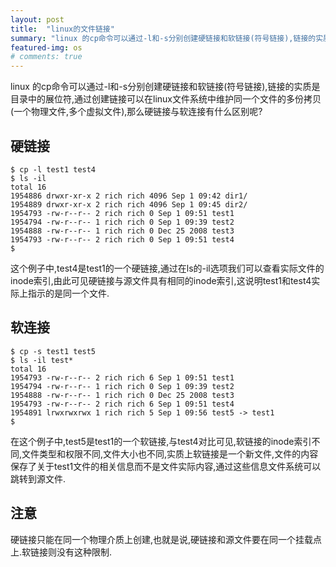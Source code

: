 ```yaml
---
layout: post
title:  "linux的文件链接"
summary: "linux 的cp命令可以通过-l和-s分别创建硬链接和软链接(符号链接),链接的实质是目录中的展位符,通过创建链接可以在linux文件系统中维护同一个文件的多份拷贝(一个物理文件,多个虚拟文件),那么硬链接与软连接有什么区别呢?"
featured-img: os
# comments: true
---
```

linux 的cp命令可以通过-l和-s分别创建硬链接和软链接(符号链接),链接的实质是目录中的展位符,通过创建链接可以在linux文件系统中维护同一个文件的多份拷贝(一个物理文件,多个虚拟文件),那么硬链接与软连接有什么区别呢?

## 硬链接 ##
```
$ cp -l test1 test4
$ ls -il
total 16
1954886 drwxr-xr-x 2 rich rich 4096 Sep 1 09:42 dir1/
1954889 drwxr-xr-x 2 rich rich 4096 Sep 1 09:45 dir2/
1954793 -rw-r--r-- 2 rich rich 0 Sep 1 09:51 test1
1954794 -rw-r--r-- 1 rich rich 0 Sep 1 09:39 test2
1954888 -rw-r--r-- 1 rich rich 0 Dec 25 2008 test3
1954793 -rw-r--r-- 2 rich rich 0 Sep 1 09:51 test4
$
```
这个例子中,test4是test1的一个硬链接,通过在ls的-il选项我们可以查看实际文件的inode索引,由此可见硬链接与源文件具有相同的inode索引,这说明test1和test4实际上指示的是同一个文件.

## 软连接 ##
```
$ cp -s test1 test5
$ ls -il test*
total 16
1954793 -rw-r--r-- 2 rich rich 6 Sep 1 09:51 test1
1954794 -rw-r--r-- 1 rich rich 0 Sep 1 09:39 test2
1954888 -rw-r--r-- 1 rich rich 0 Dec 25 2008 test3
1954793 -rw-r--r-- 2 rich rich 6 Sep 1 09:51 test4
1954891 lrwxrwxrwx 1 rich rich 5 Sep 1 09:56 test5 -> test1
$
```
在这个例子中,test5是test1的一个软链接,与test4对比可见,软链接的inode索引不同,文件类型和权限不同,文件大小也不同,实质上软链接是一个新文件,文件的内容保存了关于test1文件的相关信息而不是文件实际内容,通过这些信息文件系统可以跳转到源文件.

## 注意 ##
硬链接只能在同一个物理介质上创建,也就是说,硬链接和源文件要在同一个挂载点上.软链接则没有这种限制.
